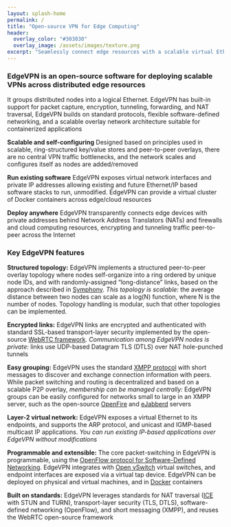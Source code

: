 ```yaml
---
layout: splash-home
permalink: /
title: "Open-source VPN for Edge Computing"
header:
  overlay_color: "#303030"
  overlay_image: /assets/images/texture.png
excerpt: "Seamlessly connect edge resources with a scalable virtual Ethernet"  
---
```


### EdgeVPN is an open-source software for deploying scalable VPNs across distributed edge resources 

It groups distributed nodes into a logical Ethernet. EdgeVPN has built-in support for packet capture, encryption, tunneling, forwarding, and NAT traversal, EdgeVPN builds on standard protocols, flexible software-defined networking, and a scalable overlay network architecture suitable for containerized applications



**Scalable and self-configuring** Designed based on principles used in scalable, ring-structured key/value stores and peer-to-peer overlays, there are no central VPN traffic bottlenecks, and the network scales and configures itself as nodes are added/removed


**Run existing software** EdgeVPN exposes virtual network interfaces and private IP addresses allowing existing and future Ethernet/IP based software stacks to run, unmodified. EdgeVPN can provide a virtual cluster of Docker containers across edge/cloud resources


**Deploy anywhere** EdgeVPN transparently connects edge devices with private addresses behind Network Address Translators (NATs) and firewalls and cloud computing resources, encrypting and tunneling traffic peer-to-peer across the Internet



### Key EdgeVPN features

**Structured topology:** 
EdgeVPN implements a structured peer-to-peer overlay topology where nodes self-organize into a ring ordered by unique node IDs, and with randomly-assigned “long-distance” links, based on the approach described in [Symphony](http://infolab.stanford.edu/~bawa/Pub/symphony.pdf). *This topology is scalable:* the average distance between two nodes can scale as a log(N) function, where N is the number of nodes. Topology handling is modular, such that other topologies can be implemented.

**Encrypted links:**
EdgeVPN links are encrypted and authenticated with standard SSL-based transport-layer security implemented by the open-source [WebRTC framework](https://webrtc.org/). *Communication among EdgeVPN nodes is private:* links use UDP-based Datagram TLS (DTLS) over NAT hole-punched tunnels

**Easy grouping:**
EdgeVPN uses the standard [XMPP protocol](https://xmpp.org/) with short messages to discover and exchange connection information with peers. While packet switching and routing is decentralized and based on a scalable P2P overlay, *membership can be managed centrally:*  EdgeVPN groups can be easily configured for networks small to large in an XMPP server, such as the open-source [OpenFire](https://www.igniterealtime.org/projects/openfire/) and [eJabberd](https://www.ejabberd.im/) servers

**Layer-2 virtual network:**
EdgeVPN exposes a virtual Ethernet to its endpoints, and supports the ARP protocol, and unicast and IGMP-based multicast IP applications. *You can run existing IP-based applications over EdgeVPN without modifications*

**Programmable and extensible:**
The core packet-switching in EdgeVPN is programmable, using the [OpenFlow protocol for Software-Defined Networking](https://www.opennetworking.org/). EdgeVPN integrates with [Open vSwitch](https://www.openvswitch.org/) virtual switches, and endpoint interfaces are exposed via a virtual tap device. EdgeVPN can be deployed on physical and virtual machines, and in [Docker](https://www.docker.com/) containers

**Built on standards:**
EdgeVPN leverages standards for NAT traversal ([ICE](https://tools.ietf.org/html/rfc5245) with STUN and TURN), transport-layer security (TLS, DTLS), software-defined networking (OpenFlow), and short messaging (XMPP), and reuses the WebRTC open-source framework 
